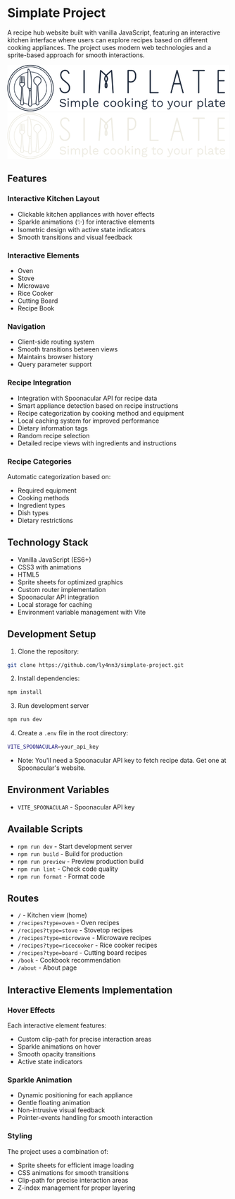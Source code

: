 # Simplate Project

A recipe hub website built with vanilla JavaScript, featuring an interactive kitchen interface where users can explore recipes based on different cooking appliances. The project uses modern web technologies and a sprite-based approach for smooth interactions.

![Simplate Logo Black](src/assets/images/logo-black.svg)
![Simplate Logo White](src/assets/images/logo-white.svg)

## Features

### Interactive Kitchen Layout
- Clickable kitchen appliances with hover effects
- Sparkle animations (✨) for interactive elements
- Isometric design with active state indicators
- Smooth transitions and visual feedback

### Interactive Elements
- Oven
- Stove
- Microwave
- Rice Cooker
- Cutting Board
- Recipe Book

### Navigation
- Client-side routing system
- Smooth transitions between views
- Maintains browser history
- Query parameter support


### Recipe Integration
- Integration with Spoonacular API for recipe data
- Smart appliance detection based on recipe instructions
- Recipe categorization by cooking method and equipment
- Local caching system for improved performance
- Dietary information tags
- Random recipe selection
- Detailed recipe views with ingredients and instructions

### Recipe Categories
Automatic categorization based on:
- Required equipment
- Cooking methods
- Ingredient types
- Dish types
- Dietary restrictions

## Technology Stack
- Vanilla JavaScript (ES6+)
- CSS3 with animations
- HTML5
- Sprite sheets for optimized graphics
- Custom router implementation
- Spoonacular API integration
- Local storage for caching
- Environment variable management with Vite

## Development Setup

1. Clone the repository:
```bash
git clone https://github.com/ly4nn3/simplate-project.git
```
2. Install dependencies:
```bash
npm install
```
3. Run development server
```bash
npm run dev
```
4. Create a `.env` file in the root directory:
```bash
VITE_SPOONACULAR=your_api_key
```
- Note: You'll need a Spoonacular API key to fetch recipe data. Get one at Spoonacular's website.

## Environment Variables
- `VITE_SPOONACULAR` - Spoonacular API key

## Available Scripts
- `npm run dev` - Start development server
- `npm run build` - Build for production
- `npm run preview` - Preview production build
- `npm run lint` - Check code quality
- `npm run format` - Format code

## Routes
- `/` - Kitchen view (home)
- `/recipes?type=oven` - Oven recipes
- `/recipes?type=stove` - Stovetop recipes
- `/recipes?type=microwave` - Microwave recipes
- `/recipes?type=ricecooker` - Rice cooker recipes
- `/recipes?type=board` - Cutting board recipes
- `/book` - Cookbook recommendation
- `/about` - About page

## Interactive Elements Implementation

### Hover Effects
Each interactive element features:
- Custom clip-path for precise interaction areas
- Sparkle animations on hover
- Smooth opacity transitions
- Active state indicators

### Sparkle Animation
- Dynamic positioning for each appliance
- Gentle floating animation
- Non-intrusive visual feedback
- Pointer-events handling for smooth interaction

### Styling
The project uses a combination of:
- Sprite sheets for efficient image loading
- CSS animations for smooth transitions
- Clip-path for precise interaction areas
- Z-index management for proper layering